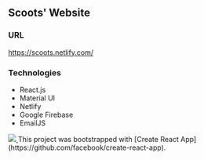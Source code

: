 ## Scoots' Website
### URL
https://scoots.netlify.com/

### Technologies
* React.js
* Material UI
* Netlify
* Google Firebase
* EmailJS


<a href="https://www.netlify.com">
  <img src="https://www.netlify.com/img/global/badges/netlify-dark.svg"/>
</a>
This project was bootstrapped with [Create React App](https://github.com/facebook/create-react-app).

